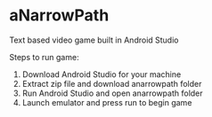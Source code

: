 # aNarrowPath
Text based video game built in Android Studio

Steps to run game:

1. Download Android Studio for your machine
2. Extract zip file and download anarrowpath folder
3. Run Android Studio and open anarrowpath folder
4. Launch emulator and press run to begin game
